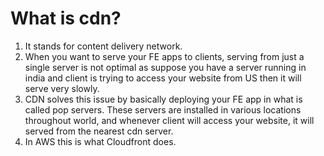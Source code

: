 # What is cdn?

1. It stands for content delivery network.
2. When you want to serve your FE apps to clients, serving from just a single server is not optimal as suppose you have a server running in india and client is trying to access your website from US then it will serve very slowly.
3. CDN solves this issue by basically deploying your FE app in what is called pop servers. These servers are installed in various locations throughout world, and whenever client will access your website, it will served from the nearest cdn server.
4. In AWS this is what Cloudfront does.